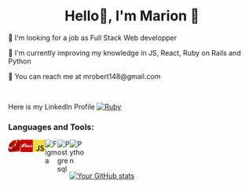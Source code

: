 <h1 align="center"> Hello👋, I'm Marion 🙂 </h1>


<p>🔎 I'm looking for a job as Full Stack Web developper </p>
<p>🌱 I'm currently improving my knowledge in JS, React, Ruby on Rails and Python </p>
<p>📧 You can reach me at mrobert148@gmail.com </p>
<br>
<p>Here is my LinkedIn Profile <a href="https://www.linkedin.com/in/marion-robert-/" target="_blank"><img src="https://cdn-icons-png.flaticon.com/512/174/174857.png" alt="Ruby" width="20px"></img></a></p>



  <h3> Languages and Tools: </h3> 
<a href="https://www.ruby-lang.org/en/"><img align="left" alt="Ruby" width="25px" src="https://raw.githubusercontent.com/github/explore/80688e429a7d4ef2fca1e82350fe8e3517d3494d/topics/ruby/ruby.png"/></a>
<a href="https://rubyonrails.org/"><img align="left" alt="Rails" width="25px" src="https://raw.githubusercontent.com/github/explore/80688e429a7d4ef2fca1e82350fe8e3517d3494d/topics/rails/rails.png"/></a>
<img align="left" alt="JS" width="25px" src="https://raw.githubusercontent.com/github/explore/80688e429a7d4ef2fca1e82350fe8e3517d3494d/topics/javascript/javascript.png"/>
<img align="left" alt="Figma" width="25px" src="https://camo.githubusercontent.com/a86a8278da4c5b5a43330e1ea28e6ba050007a837128b5dff5b35d5ff0f1248a/68747470733a2f2f63646e2d696d616765732d312e6d656469756d2e636f6d2f6d61782f313630302f312a365867664443566e3831415958363858766432492d674032782e706e67"/>
<img align="left" alt="Postgresql" width="25px" src="https://user-images.githubusercontent.com/24623425/36042969-f87531d4-0d8a-11e8-9dee-e87ab8c6a9e3.png"/>
<a href="https://docs.python.org/3.11/">
  <img align="left" alt="Python" width="30px" src="https://cdn.icon-icons.com/icons2/112/PNG/512/python_18894.png"/>
</a>
<br>
<br>
<br>


[![Your GitHub stats](https://github-readme-stats.vercel.app/api?username=marionrobert&theme=radical&show_icons=true)](https://github.com/anuraghazra/github-readme-stats) 






